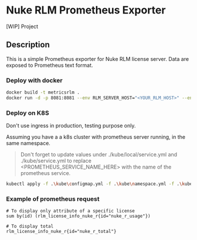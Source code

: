 # Nuke RLM Prometheus Exporter

[WIP] Project

## Description
This is a simple Prometheus exporter for Nuke RLM license server.
Data are exposed to Prometheus text format.

### Deploy with docker

```bash
docker build -t metricsrlm .
docker run -d -p 8081:8081 --env RLM_SERVER_HOST="<YOUR_RLM_HOST>" --env RLM_SERVER_PORT="4101" metricsrlm
```

### Deploy on K8S

Don't use ingress in production, testing purpose only.

Assuming you have a a k8s cluster with prometheus server running, in the same namespace.

> Don't forget to update values under ./kube/local/service.yml and ./kube/service.yml to replace <PROMETHEUS_SERVICE_NAME_HERE> with the name of the prometheus service.

```bash
kubectl apply -f .\kube\configmap.yml -f .\kube\namespace.yml -f .\kube\local\service.yml -f .\kube\deployment.yml
```

### Example of prometheus request
```
# To display only attribute of a specific license
sum by(id) (rlm_license_info_nuke_r{id="nuke_r_usage"})

# To display total
rlm_license_info_nuke_r{id="nuke_r_total"}
```
